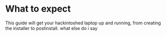 # What to expect

This guide will get your hackintoshed laptop up and running, from creating the installer to postinstall. what else do i say
